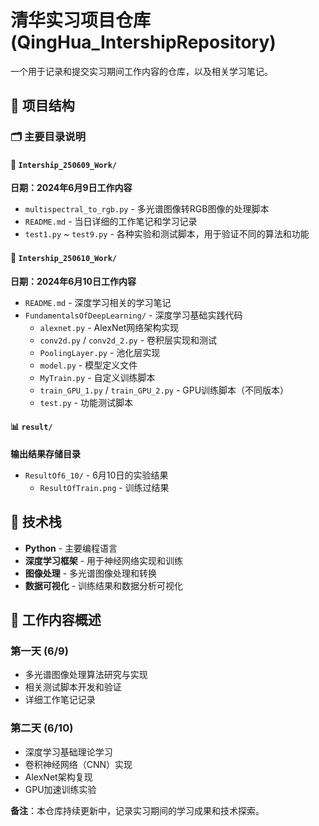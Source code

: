 # 清华实习项目仓库 (QingHua_IntershipRepository)

一个用于记录和提交实习期间工作内容的仓库，以及相关学习笔记。

## 📁 项目结构

### 🗂️ 主要目录说明

#### 📅 `Intership_250609_Work/`
**日期：2024年6月9日工作内容**
- `multispectral_to_rgb.py` - 多光谱图像转RGB图像的处理脚本
- `README.md` - 当日详细的工作笔记和学习记录
- `test1.py` ~ `test9.py` - 各种实验和测试脚本，用于验证不同的算法和功能

#### 📅 `Intership_250610_Work/`
**日期：2024年6月10日工作内容**
- `README.md` - 深度学习相关的学习笔记
- `FundamentalsOfDeepLearning/` - 深度学习基础实践代码
  - `alexnet.py` - AlexNet网络架构实现
  - `conv2d.py` / `conv2d_2.py` - 卷积层实现和测试
  - `PoolingLayer.py` - 池化层实现
  - `model.py` - 模型定义文件
  - `MyTrain.py` - 自定义训练脚本
  - `train_GPU_1.py` / `train_GPU_2.py` - GPU训练脚本（不同版本）
  - `test.py` - 功能测试脚本

#### 📊 `result/`
**输出结果存储目录**
- `ResultOf6_10/` - 6月10日的实验结果
  - `ResultOfTrain.png` - 训练过结果

## 🔧 技术栈

- **Python** - 主要编程语言
- **深度学习框架** - 用于神经网络实现和训练
- **图像处理** - 多光谱图像处理和转换
- **数据可视化** - 训练结果和数据分析可视化

## 📝 工作内容概述

### 第一天 (6/9)
- 多光谱图像处理算法研究与实现
- 相关测试脚本开发和验证
- 详细工作笔记记录

### 第二天 (6/10)  
- 深度学习基础理论学习
- 卷积神经网络（CNN）实现
- AlexNet架构复现
- GPU加速训练实验



**备注**：本仓库持续更新中，记录实习期间的学习成果和技术探索。
